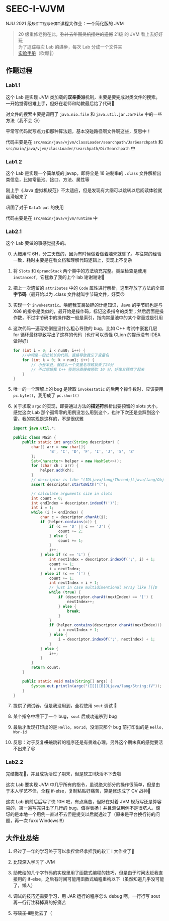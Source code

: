 # SEEC-I-VJVM
NJU 2021 级`软件工程与计算I`课程大作业：一个简化版的 JVM
> 20 级重修老狗在此，~~弥补去年图灵机摆烂的遗憾~~ 21级 的 JVM 看上去好好玩<br>
> 为了追踪每次 Lab ~~的进步~~，每次 Lab 分成一个文件夹<br>
[实验手册](https://amnore.github.io/VJVM/)（吹爆:tada:）

## 作题过程

### Lab1.1

这个 Lab 是实现 JVM 类加载的**双亲委派**机制，主要是要完成对类文件的搜索。一开始觉得很难上手，但好在老师和助教最后给了代码:rofl:

对文件的搜索主要是调用了 `java.nio.file` 和 `java.util.jar.JarFile` 中的一些方法（我不会 :cry:）

平常写代码就写点力扣那种算法题，基本没碰路径啊文件啊这些，反思中！

代码主要是在 `src/main/java/vjvm/classLoader/searchpath/JarSearchpath` 和 `src/main/java/vjvm/classLoader/searchpath/DirSearchpath` 中

### Lab1.2

这个 Lab 是实现一个简单版的 javap，即将全是 16 进制串的 `.class` 文件解析出类信息，比如常量池、接口、方法、属性等

刚上手《Java 虚拟机规范》不太适应，但是发现有大纲可以跳转以后阅读体验就丝滑起来了

巩固了对于 `DataInput` 的使用

代码主要是在 `src/main/java/vjvm/runtime` 中

### Lab2.1

这个 Lab 要做的事感觉挺多的。

0. 大概用时 6H，分三天做的，因为有时候做着做着脑壳就昏了。与往常的经验一致，耗时主要是在看文档和理解代码逻辑上，实现上不复杂

1. 将 `Slots` 和 `OprandStack` 两个类中的方法填充完整。类型检查是使用 `instanceof`，它拯救了我的上个 lab 谢谢谢谢:pray:

2. 把上一次遗留的 `attributes` 中的 `Code` 属性进行解析，这里存放了方法的全部**字节码**（最开始以为 .class 文件就叫字节码文件，好菜:cry:

3. 实现一个 `invokestatic`。唤醒我支离破碎的计组知识，Java 的字节码也是与 X86 的指令是类似的，最开始是操作码，标记这条指令的类型；然后后面是操作数，不过字节码中的操作数一般是索引，指向常量池中的某个常量或是引用

4. 这次代码一遍写完倒是没什么粗心导致的 bug，比如 C++ 考试中嵌套几层 for 循环最终导致写出了这样的代码（也许可以责怪 CLion 的提示没有 IDEA 做得好）

   ```c++
   for (int i = 0; i < num0; i++) {
       //中间是一段比较长的代码，直接导致我忘了变量名
       for (int k = 0; k < num1; i++) {
           // 小丑本丑，就这么一个变量名导致我丢了24分
           // 不过想想我 C++ 签到分直接被怒砍 10 分，好像又释然了起来
       }
   }
   ```

5. 唯一的一个理解上的 bug 是读取 `invokestatic` 的后两个操作数时，应该要用 `pc.byte()`，我用成了 `pc.short()`

6. 关于求取 `argc` 的实现，即要通过方法的**描述符**解析出要预留的 slots 大小，感觉这次 Lab 那个孤零零的用例没怎么用到这个，也许下次还是会踩到这个雷。我的实现是这样的，不是很优雅

   ```java
   import java.util.*;
   
   public class Main {
       public static int argc(String descriptor) {
           char[] arr = new char[]{
                   'B', 'C', 'D', 'F', 'I', 'J', 'S', 'Z'
           };
           Set<Character> helper = new HashSet<>();
           for (char ch : arr) {
               helper.add(ch);
           }
           // descriptor is like "(IDLjava/lang/Thread;)Ljava/lang/Object;"
           assert descriptor.startsWith("(");
   
           // calculate arguments size in slots
           int count = 0;
           int endIndex = descriptor.indexOf(')');
           int i = 1;
           while (i != endIndex) {
               char c = descriptor.charAt(i);
               if (helper.contains(c)) {
                   if (c == 'D' || c == 'J') {
                       count += 2;
                   } else {
                       count += 1;
                   }
                   i++;
               } else if (c == 'L') {
                   int nextIndex = descriptor.indexOf(';', i) + 1;
                   count += 1;
                   i = nextIndex;
               } else if (c == '[') {
                   count += 1;
                   int nextIndex = i + 1;
                   // just in case multidimentional array like [[[D
                   while (true) {
                       if (descriptor.charAt(nextIndex) == '[') {
                           nextIndex++;
                       } else {
                           break;
                       }
                   }
                   if (helper.contains(descriptor.charAt(nextIndex))) {
                       i = nextIndex + 1;
                   } else {
                       i = descriptor.indexOf(';', nextIndex) + 1;
                   }
               } else {
                   i++;
               }
           }
           return count;
       }
   
       public static void main(String[] args) {
           System.out.println(argc("(I[[[[B[JLjava/lang/String;)V"));
       }
   }
   ```

7. 提供了调试器，但是我没用到，全程使用 `sout` 调试 :rofl:
8. 某个指令中埋下了一个 bug，`sout` 后成功追杀到 bug
9. 最后才发现打印出的是 `Hello, Wor1d`，没消灭那个 bug 前打印出的是 `Hello, Wor-1d`
10. 反思：对于反复~~横跳~~跳转的程序还是有畏难心理。另外这个期末真的感觉要活不出来了:cry:

### Lab2.2

完结撒花:tada:，并且成功活过了期末，但是软工II快活不下去啦

这次 Lab 要实现 JVM 中几乎所有的指令，虽说绝大部分的操作很简单，但是由于本人学艺不佳，全程 if-else，复制粘贴好痛苦，算是修炼成了 CV 战神:rofl:

这次 Lab 前前后后写了快 10H 吧，有点痛苦，但好在对着 JVM 规范写还是算容易的，第一遍写完只出了几行的 bug，值得表扬！并且测试用例不是很坑人。惊讶的是本地一个用例一直过不去但是提交以后就通过了（原来是平台换行符的问题，再一次 fuxx Windows!!!）

## 大作业总结

1. 经过了一年的学习终于可以拿捏曾经拿捏我的软工 I 大作业了:rofl:
2. 比较深入学习了 JVM
3. 助教给的几个字节码的实现里用了函数式编程的技巧，但是由于时间太赶我直接用的 if-else，之后有时间可能用函数式编程重构以下（虽然知道几乎没可能了，懒人）

4. 调试的技巧还需要学习，用 JAR 运行的程序怎么 debug 啊，一行行写 sout 再一行行注释掉真的好痛苦
5. ~~写软工 II~~睡觉去了（
